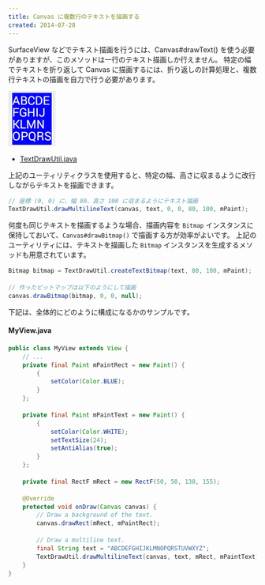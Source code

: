 ```yaml
---
title: Canvas に複数行のテキストを描画する
created: 2014-07-28
---
```


SurfaceView などでテキスト描画を行うには、Canvas#drawText() を使う必要がありますが、このメソッドは一行のテキスト描画しか行えません。
特定の幅でテキストを折り返して Canvas に描画するには、折り返しの計算処理と、複数行テキストの描画を自力で行う必要があります。

![draw-multiline-text-on-canvas.png](./draw-multiline-text-on-canvas.png)

- [TextDrawUtil.java](./TextDrawUtil.java)

上記のユーティリティクラスを使用すると、特定の幅、高さに収まるように改行しながらテキストを描画できます。

~~~ java
// 座標 (0, 0) に、幅 80、高さ 100 に収まるようにテキスト描画
TextDrawUtil.drawMultilineText(canvas, text, 0, 0, 80, 100, mPaint);
~~~

何度も同じテキストを描画するような場合、描画内容を `Bitmap` インスタンスに保持しておいて、`Canvas#drawBitmap()` で描画する方が効率がよいです。
上記のユーティリティには、テキストを描画した `Bitmap` インスタンスを生成するメソッドも用意されています。

~~~ java
Bitmap bitmap = TextDrawUtil.createTextBitmap(text, 80, 100, mPaint);

// 作ったビットマップは以下のようにして描画
canvas.drawBitmap(bitmap, 0, 0, null);
~~~

下記は、全体的にどのように構成になるかのサンプルです。

#### MyView.java

~~~ java
public class MyView extends View {
    // ...
    private final Paint mPaintRect = new Paint() {
        {
            setColor(Color.BLUE);
        }
    };

    private final Paint mPaintText = new Paint() {
        {
            setColor(Color.WHITE);
            setTextSize(24);
            setAntiAlias(true);
        }
    };

    private final RectF mRect = new RectF(50, 50, 130, 155);

    @Override
    protected void onDraw(Canvas canvas) {
        // Draw a background of the text.
        canvas.drawRect(mRect, mPaintRect);

        // Draw a multiline text.
        final String text = "ABCDEFGHIJKLMNOPQRSTUVWXYZ";
        TextDrawUtil.drawMultilineText(canvas, text, mRect, mPaintText);
    }
}
~~~

